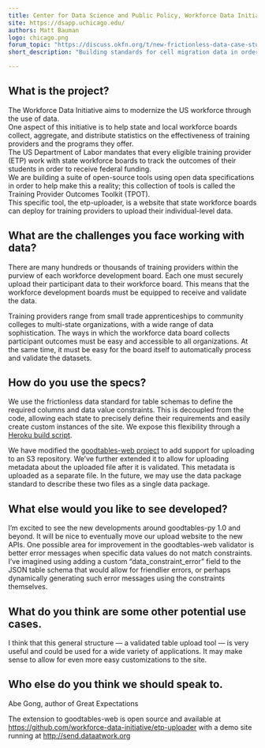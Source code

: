 ```yaml
---
title: Center for Data Science and Public Policy, Workforce Data Initiative
site: https://dsapp.uchicago.edu/ 
authors: Matt Bauman
logo: chicago.png
forum_topic: "https://discuss.okfn.org/t/new-frictionless-data-case-study-published-cell-migration-standardization-organization/5353"
short_description: "Building standards for cell migration data in order to enable data sharing in the field"

---
```


## What is the project?

The Workforce Data Initiative aims to modernize the US workforce through the use of data.   
One aspect of this initiative is to help state and local workforce boards collect, aggregate, and distribute
statistics on the effectiveness of training providers and the programs they offer.  
The US Department of Labor mandates that every eligible training provider (ETP) work with state workforce 
boards to track the outcomes of their students in order to receive federal funding.  
We are building a suite of open-source tools using open data specifications in order to help make this a reality; 
this collection of tools is called the Training Provider Outcomes Toolkit (TPOT).  
This specific tool, the etp-uploader, is a website that state workforce boards can 
deploy for training providers to upload their individual-level data.

## What are the challenges you face working with data?

There are many hundreds or thousands of training providers within the purview of each workforce development board. Each one must securely upload their participant data to their workforce board. This means that the workforce development boards must be equipped to receive and validate the data.

Training providers range from small trade apprenticeships to community colleges to multi-state organizations, with a wide range of data sophistication. The ways in which the workforce data board collects participant outcomes must be easy and accessible to all organizations. At the same time, it must be easy for the board itself to automatically process and validate the datasets.

## How do you use the specs?

We use the frictionless data standard for table schemas to define the required columns and data value constraints.  This is decoupled from the code, allowing each state to precisely define their requirements and easily create custom instances of the site.  We expose this flexibility through a [Heroku build script](https://id.heroku.com/login).

We have modified the [goodtables-web project](https://github.com/frictionlessdata/goodtables-web) to add support for uploading to an S3 repository.  We’ve further extended it to allow for uploading metadata about the uploaded file after it is validated.  This metadata is uploaded as a separate file.  In the future, we may use the data package standard to describe these two files as a single data package.

## What else would you like to see developed?

I’m excited to see the new developments around goodtables-py 1.0 and beyond.  It will be nice to eventually move our upload website to the new APIs. One  possible area for improvement in the goodtables-web validator is better error messages when specific data values do not match constraints.  I’ve imagined using adding a custom “data_constraint_error” field to the JSON table schema that would allow for friendlier errors, or perhaps dynamically generating such error messages using the constraints themselves.

## What do you think are some other potential use cases.

 I think that this general structure — a validated table upload tool — is very useful and could be used for a wide variety of applications.  It may make sense to allow for even more easy customizations to the site.

## Who else do you think we should speak to.

Abe Gong, author of Great Expectations

The  extension to goodtables-web is open source and available at https://github.com/workforce-data-initiative/etp-uploader with a demo site running at http://send.dataatwork.org
